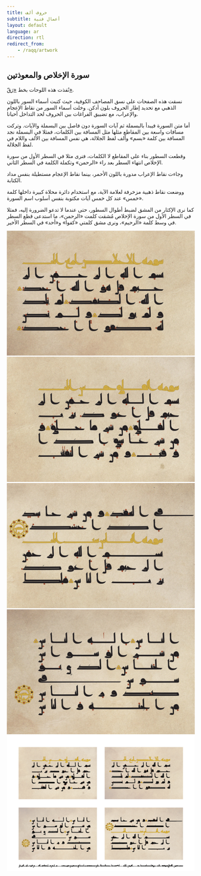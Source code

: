 ```yaml
---
title: حروف ألف
subtitle: أعمال فنية
layout: default
language: ar
direction: rtl
redirect_from:
    - /raqq/artwork
---
```


## سورة الإخلاص والمعوذتين

نُفذت هذه اللوحات بخط [«رَقّ»](/raqq).

نسقت هذه الصفحات على نسق المصاحف الكوفية، حيث كتبت أسماء السور باللون الذهبي مع تحديد إطار الحروف بلون أدكن. وخلت أسماء السور من نقاط الإعجام والإعراب، مع تضييق الفراغات بين الحروف لحد التداخل أحيانا.

أما متن السورة فيبدأ بالبسملة ثم آيات السورة دون فاصل بين البسملة والآيات. وتركت مسافات واسعة بين المقاطع مثلها مثل المسافة بين الكلمات، فمثلا في البسملة نجد المسافة بين كلمة «بسم» وألف لفظ الجلالة، هي نفس المسافة بين الألف واللام في لفظ الجلالة.

وقطعت السطور بناء على المقاطع لا الكلمات، فنرى مثلا في السطر الأول من سورة الإخلاص انتهاء السطر بعد راء «الرحمن» وتكملة الكلمة في السطر الثاني.

وجاءت نقاط الإعراب مدورة باللون الأحمر، بينما نقاط الإعجام مستطيلة بنفس مداد الكتابة.

ووضعت نقاط ذهبية مزخرفة لعلامة الآية، مع استخدام دائرة محلاة كبيرة داخلها كلمة «خمس» عند كل خمس آيات مكتوبة بنفس أسلوب اسم السورة.

كما نرى الإكثار من المشق لضبط أطوال السطور، حتى عندما لا تدعو الضرورة إليه، فمثلا في السطر الأول من سورة الإخلاص مُشقت كلمت «الرحمن»، ما استدعى قطع السطر في وسط كلمة «الرحيم»، ونرى مشق كلمتي «كفوا» و«أحد» في السطر الأخير.

![سورة الإخلاص](/assets/images/artwork/sura-112-113-114-p1.jpg "سورة الإخلاص")
![أول سورة الفلق](/assets/images/artwork/sura-112-113-114-p2.jpg "أول سورة الفلق")
![آخر سورة الفلق وأول سورة الناس](/assets/images/artwork/sura-112-113-114-p3.jpg "آخر سورة الفلق وأول سورة الناس")
![آخر سورة الناس](/assets/images/artwork/sura-112-113-114-p4.jpg "آخر سورة الناس")
![الصفحات الأربع مجتمعين](/assets/images/artwork/sura-combined.jpg "الصفحات الأربع مجتمعين")

